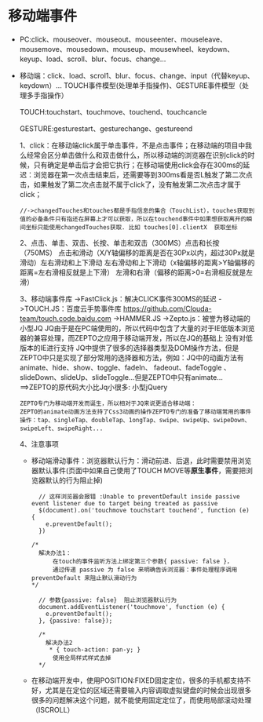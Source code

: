 # 移动端事件

- PC:click、mouseover、mouseout、mouseenter、mouseleave、mousemove、mousedown、mouseup、mousewheel、keydown、keyup、load、scroll、blur、focus、change...

- 移动端：click、load、scrol1、blur、focus、change、input（代替keyup、keydown）...
    TOUCH事件模型(处理单手指操作)、GESTURE事件模型（处理多手指操作）

    TOUCH:touchstart、touchmove、touchend、touchcancle

    GESTURE:gesturestart、gesturechange、gestureend

    1、click：在移动端click属于单击事件，不是点击事件；在移动端的项目中我么经常会区分单击做什么和双击做什么，所以移动端的浏览器在识别click的时候，只有确定是单击后才会把它执行；在移动端使用click会存在300ms的延迟：浏览器在第一次点击结束后，还需要等到300ms看是否L触发了第二次点击，如果触发了第二次点击就不属于click了，没有触发第二次点击才属于click；

      //->changedTouches和touches都是手指信息的集合（TouchList），touches获取到值的必备条件只有指还在屏幕上才可以获取，所以在touchend事件中如果想获取离开的瞬间坐标只能使用changedTouches获取. 比如 touches[0].clientX  获取坐标

    2、点击、单击、双击、长按、单击和双击（300MS）点击和长按（750MS）
      点击和滑动（X/Y轴偏移的距离是否在30Px以内，超过30Px就是滑动）左右滑动和上下滑动
      左右滑动和上下滑动（x轴偏移的距离>Y轴偏移的距离=左右滑相反就是上下滑）
      左滑和右滑（偏移的距离>0=右滑相反就是左滑）


    3、移动端事件库
      ->FastClick.js：解决CLICK事件300MS的延迟
      ->TOUCH.JS：百度云手势事件库 https://github.com/Clouda-team/touch.code.baidu.com
      ->HAMMER.JS
      ->Zepto.js：被誉为移动端的小型JQ JQ由于是在PC端使用的，所以代码中包含了大量的对于IE低版本浏览器的兼容处理，而ZEPTO之应用于移动端开发，所以在JQ的基础上      没有对低版本的IE进行支持
      JQ中提供了很多的选择器类型及DOM操作方法，但是ZEPTO中只是实现了部分常用的选择器和方法，例如：JQ中的动画方法有animate、hide、show、toggle、fadeIn、     fadeout、fadeToggle
      、slideDown、slideUp、slideToggle...但是ZEPTO中只有animate...
      ==>ZEPTO的原代码大小比Jq小很多: 小型jQuery

      ZEPTO专门为移动端开发而诞生，所以相对于JQ来说更适合移动端：
      ZEPTO的animate动画方法支持了Css3动画的操作ZEPTO专门的准备了移动端常用的事件操作：tap、singleTap、doubleTap、1ongTap、swipe、swipeUp、swipeDown、swipeLeft、swipeRight...

    4、注意事项
    - 移动端滑动事件：浏览器默认行为：滑动前进、后退，此时需要禁用浏览器默认事件(页面中如果自己使用了TOUCH MOVE等**原生事件**，需要把浏览器默认的行为阻止掉)
      ```
        // 这样浏览器会报错 :Unable to preventDefault inside passive event listener due to target being treated as passive
        $(document).on('touchmove touchstart touchend', function (e) {
          e.preventDefault();
        })

      /*
        解决办法1：
            在touch的事件监听方法上绑定第三个参数{ passive: false }，
            通过传递 passive 为 false 来明确告诉浏览器：事件处理程序调用 preventDefault 来阻止默认滑动行为
      */

        // 参数{passive: false}  阻止浏览器默认行为
        document.addEventListener('touchmove', function (e) {
          e.preventDefault();
        }, {passive: false});

        /*
          解决办法2
           * { touch-action: pan-y; } 
            使用全局样式样式去掉
        */
      ```
      
    - 在移动端开发中，使用POSITION:FIXED固定定位，很多的手机都支持不好，尤其是在定位的区域还需要输入内容调取虚拟键盘的时候会出现很多很多的问题解决这个问题，就不能使用固定定位了，而使用局部滚动处理（ISCROLL）